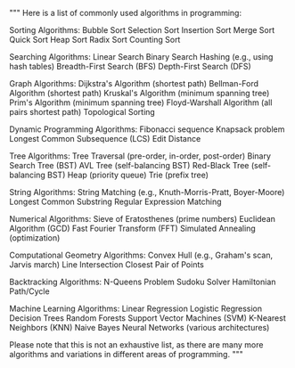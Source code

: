 """
Here is a list of commonly used algorithms in programming:

Sorting Algorithms:
	Bubble Sort
	Selection Sort
	Insertion Sort
	Merge Sort
	Quick Sort
	Heap Sort
	Radix Sort
	Counting Sort

Searching Algorithms:
	Linear Search
	Binary Search
	Hashing (e.g., using hash tables)
	Breadth-First Search (BFS)
	Depth-First Search (DFS)

Graph Algorithms:
	Dijkstra's Algorithm (shortest path)
	Bellman-Ford Algorithm (shortest path)
	Kruskal's Algorithm (minimum spanning tree)
	Prim's Algorithm (minimum spanning tree)
	Floyd-Warshall Algorithm (all pairs shortest path)
	Topological Sorting

Dynamic Programming Algorithms:
	Fibonacci sequence
	Knapsack problem
	Longest Common Subsequence (LCS)
	Edit Distance

Tree Algorithms:
	Tree Traversal (pre-order, in-order, post-order)
	Binary Search Tree (BST)
	AVL Tree (self-balancing BST)
	Red-Black Tree (self-balancing BST)
	Heap (priority queue)
	Trie (prefix tree)

String Algorithms:
	String Matching (e.g., Knuth-Morris-Pratt, Boyer-Moore)
	Longest Common Substring
	Regular Expression Matching

Numerical Algorithms:
	Sieve of Eratosthenes (prime numbers)
	Euclidean Algorithm (GCD)
	Fast Fourier Transform (FFT)
	Simulated Annealing (optimization)

Computational Geometry Algorithms:
	Convex Hull (e.g., Graham's scan, Jarvis march)
	Line Intersection
	Closest Pair of Points

Backtracking Algorithms:
	N-Queens Problem
	Sudoku Solver
	Hamiltonian Path/Cycle

Machine Learning Algorithms:
	Linear Regression
	Logistic Regression
	Decision Trees
	Random Forests
	Support Vector Machines (SVM)
	K-Nearest Neighbors (KNN)
	Naive Bayes
	Neural Networks (various architectures)


Please note that this is not an exhaustive list, as there are many more algorithms and variations in different areas of programming.
"""